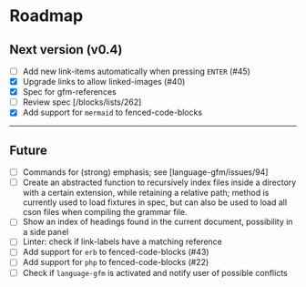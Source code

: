 # Roadmap

## Next version (v0.4)

- [ ] Add new link-items automatically when pressing `ENTER` (#45)
- [x] Upgrade links to allow linked-images (#40)
- [x] Spec for gfm-references
- [ ] Review spec [/blocks/lists/262]
- [x] Add support for `mermaid` to fenced-code-blocks

---

## Future

- [ ] Commands for (strong) emphasis; see [language-gfm/issues/94]
- [ ] Create an abstracted function to recursively index files inside a directory with a certain extension, while retaining a relative path; method is currently used to load fixtures in spec, but can also be used to load all cson files when compiling the grammar file.
- [ ] Show an index of headings found in the current document, possibility in a side panel
- [ ] Linter: check if link-labels have a matching reference
- [ ] Add support for `erb` to fenced-code-blocks (#43)
- [ ] Add support for `php` to fenced-code-blocks (#22)
- [ ] Check if `language-gfm` is activated and notify user of possible conflicts
